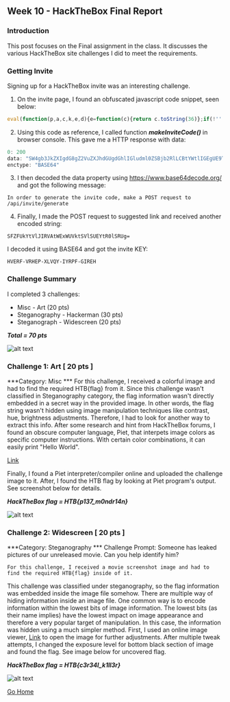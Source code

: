 ## Week 10 - HackTheBox Final Report           
### Introduction
This post focuses on the Final assignment in the class. It discusses the various
HackTheBox site challenges I did to meet the requirements.

### Getting Invite
Signing up for a HackTheBox invite was an interesting challenge. 
1.  On the invite page, I found an obfuscated javascript code snippet, seen below:
```javascript
eval(function(p,a,c,k,e,d){e=function(c){return c.toString(36)};if(!''.replace(/^/,String)){while(c--){d[c.toString(a)]=k[c]||c.toString(a)}k=[function(e){return d[e]}];e=function(){return'\\w+'};c=1};while(c--){if(k[c]){p=p.replace(new RegExp('\\b'+e(c)+'\\b','g'),k[c])}}return p}('1 i(4){h 8={"4":4};$.9({a:"7",5:"6",g:8,b:\'/d/e/n\',c:1(0){3.2(0)},f:1(0){3.2(0)}})}1 j(){$.9({a:"7",5:"6",b:\'/d/e/k/l/m\',c:1(0){3.2(0)},f:1(0){3.2(0)}})}',24,24,'response|function|log|console|code|dataType|json|POST|formData|ajax|type|url|success|api|invite|error|data|var|verifyInviteCode|makeInviteCode|how|to|generate|verify'.split('|'),0,{}))
```

2. Using this code as reference, I called function ***makeInviteCode()*** in browser console. 
 This gave me a HTTP response with data:
``` javascript
0: 200
data: "SW4gb3JkZXIgdG8gZ2VuZXJhdGUgdGhlIGludml0ZSBjb2RlLCBtYWtlIGEgUE9TVCByZXF1ZXN0IHRvIC9hcGkvaW52aXRlL2dlbmVyYXRl"
enctype: "BASE64"
```

3. I then decoded the data property using https://www.base64decode.org/ and got the following message:

```In order to generate the invite code, make a POST request to /api/invite/generate```

4. Finally, I made the POST request to suggested link and received another encoded string:

```SFZFUkYtVlJIRVAtWExWUVktSVlSUEYtR0lSRUg= ```

I decoded it using BASE64 and got the invite KEY: 

```HVERF-VRHEP-XLVQY-IYRPF-GIREH```


### Challenge Summary
I completed 3 challenges:
*   Misc - Art  (20 pts)
*   Steganography - Hackerman (30 pts)
*   Steganograph - Widescreen (20 pts)

***Total = 70 pts***

 ![alt text](../images/final_summary.jpg "Challenge summary")


### Challenge 1: Art [ 20 pts ]
 ***Category: Misc ***
For this challenge, I received a colorful image and had to find the required HTB{flag} from it.
Since this challenge wasn't classified in Steganography category, the flag information wasn't 
directly embedded in a secret way  in the provided image. In other words, the flag string wasn't
 hidden using image manipulation techniques like contrast, hue, brightness adjustments. 
Therefore, I had to look for another way to extract this info. After some research and hint from 
HackTheBox forums, I found an obscure computer language, Piet, that interpets image colors as 
specific computer instructions. With certain color combinations, it can easily print "Hello World". 

[Link](https://en.wikipedia.org/wiki/Esoteric_programming_language#Piet)

Finally, I found a Piet interpreter/compiler online and uploaded the challenge image to it. 
After, I found the HTB flag by looking at Piet program's output. See screenshot below for details. 

***HackTheBox flag = HTB{p137_m0ndr14n}***

 ![alt text](../images/final_ch1.jpg "Challenge 1 screenshot")

 ### Challenge 2: Widescreen [ 20 pts ]
 ***Category: Steganography ***
Challenge Prompt: Someone has leaked pictures of our unreleased movie. Can you help identify him? 

    For this challenge, I received a movie screenshot image and had to find the required HTB{flag} inside of it.
This challenge was classified under steganography, so the flag information was embedded inside the image file
somehow. There are multiple way of hiding information inside an image file. One common way is to 
encode information within the lowest bits of image information. The lowest bits (as their name implies) 
have the lowest impact on image appearance and therefore a very popular target of manipulation.
    In this case, the information was hidden using a much simpler method. First, I used an online image 
viewer, [Link](http://www.photopea.com) to open the image for further adjustments. 
After multiple tweak attempts, I changed the exposure level for bottom black section of image and found the flag.
See image below for uncovered flag.

***HackTheBox flag = HTB{c3r34l_k1ll3r}***

 ![alt text](../images/final_ch2.jpg "Challenge 2 screenshot")




[Go Home](../index.md) 

